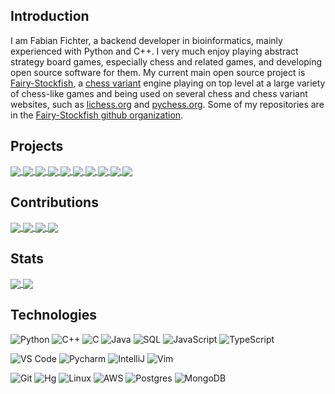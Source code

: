 ## Introduction
I am Fabian Fichter, a backend developer in bioinformatics, mainly experienced with Python and C++. I very much enjoy playing abstract strategy board games, especially chess and related games, and developing open source software for them. My current main open source project is [Fairy-Stockfish](https://fairy-stockfish.github.io/), a [chess variant](https://en.wikipedia.org/wiki/Chess_variant) engine playing on top level at a large variety of chess-like games and being used on several chess and chess variant websites, such as [lichess.org](https://en.wikipedia.org/wiki/Lichess) and [pychess.org](https://github.com/gbtami/pychess-variants). Some of my repositories are in the [Fairy-Stockfish github organization](https://github.com/fairy-stockfish).

## Projects
<a href="https://github.com/ianfab/Fairy-Stockfish">
  <img align="center" src="https://github-readme-stats-ianfab.vercel.app/api/pin/?username=ianfab&repo=Fairy-Stockfish&theme=algolia" />
</a>
<a href="https://github.com/ianfab/FairyFishGUI">
  <img align="center" src="https://github-readme-stats-ianfab.vercel.app/api/pin/?username=ianfab&repo=FairyFishGUI&theme=algolia" />
</a>
<a href="https://github.com/ianfab/Fairy-Stockfish-NNUE">
  <img align="center" src="https://github-readme-stats-ianfab.vercel.app/api/pin/?username=ianfab&repo=Fairy-Stockfish-NNUE&theme=algolia" />
</a>
<a href="https://github.com/ianfab/variant-nnue-pytorch">
  <img align="center" src="https://github-readme-stats-ianfab.vercel.app/api/pin/?username=ianfab&repo=variant-nnue-pytorch&theme=algolia" />
</a>
<a href="https://github.com/ianfab/fairy-stockfish.wasm">
  <img align="center" src="https://github-readme-stats-ianfab.vercel.app/api/pin/?username=ianfab&repo=fairy-stockfish.wasm&theme=algolia" />
</a>
<a href="https://github.com/ianfab/fairyground">
  <img align="center" src="https://github-readme-stats-ianfab.vercel.app/api/pin/?username=ianfab&repo=fairyground&theme=algolia" />
</a>
<a href="https://github.com/ianfab/bookgen">
  <img align="center" src="https://github-readme-stats-ianfab.vercel.app/api/pin/?username=ianfab&repo=bookgen&theme=algolia" />
</a>
<a href="https://github.com/ianfab/chess-variant-puzzler">
  <img align="center" src="https://github-readme-stats-ianfab.vercel.app/api/pin/?username=ianfab&repo=chess-variant-puzzler&theme=algolia" />
</a>
<a href="https://github.com/ianfab/fishtest">
  <img align="center" src="https://github-readme-stats-ianfab.vercel.app/api/pin/?username=ianfab&repo=fishtest&theme=algolia" />
</a>
<a href="https://github.com/ianfab/variantfishtest">
  <img align="center" src="https://github-readme-stats-ianfab.vercel.app/api/pin/?username=ianfab&repo=variantfishtest&theme=algolia" />
</a>


## Contributions
<a href="https://github.com/ddugovic/Stockfish">
  <img align="center" src="https://github-readme-stats-ianfab.vercel.app/api/pin/?username=ddugovic&repo=Stockfish&show_owner=true&theme=algolia" />
</a>
<a href="https://github.com/gbtami/pychess-variants">
  <img align="center" src="https://github-readme-stats-ianfab.vercel.app/api/pin/?username=gbtami&repo=pychess-variants&show_owner=true&theme=algolia" />
</a>
<a href="https://github.com/official-stockfish/Stockfish">
  <img align="center" src="https://github-readme-stats-ianfab.vercel.app/api/pin/?username=official-stockfish&repo=Stockfish&show_owner=true&theme=algolia" />
</a>
<a href="https://github.com/glinscott/fishtest">
  <img align="center" src="https://github-readme-stats-ianfab.vercel.app/api/pin/?username=glinscott&repo=fishtest&show_owner=true&theme=algolia" />
</a>

## Stats

<a href="https://github.com/ianfab/ianfab">
  <img align="center" src="https://github-readme-stats-ianfab.vercel.app/api?username=ianfab&show_icons=true&include_all_commits=false&line_height=33&theme=algolia" />
</a>
<a href="https://coderstats.net/github/#ianfab">
  <img align="center" src="https://github-readme-stats-ianfab.vercel.app/api/top-langs/?username=ianfab&hide=ruby&theme=algolia" />
</a>

## Technologies

![Python](https://img.shields.io/badge/-Python-3776AB?logo=python&logoColor=ffffff)
![C++](https://img.shields.io/badge/-C++-00599C?logo=c%2b%2b&logoColor=ffffff)
![C](https://img.shields.io/badge/-C-A8B9CC?&logo=C&logoColor=000000)
![Java](https://img.shields.io/badge/-Java-007396?logo=Java&logoColor=000000)
![SQL](https://img.shields.io/badge/-SQL-003B57?&logo=postgresql)
![JavaScript](https://img.shields.io/badge/-JavaScript-F7DF1E?&logo=javascript&logoColor=000000)
![TypeScript](https://img.shields.io/badge/-TypeScript-007ACC?&logo=TypeScript&logoColor=ffffff)

![VS Code](https://img.shields.io/badge/VSCode-%23007ACC?logo=Visual-studio-code)
![Pycharm](https://img.shields.io/badge/PyCharm-green?logo=PyCharm)
![IntelliJ](https://img.shields.io/badge/IntelliJ-000000?logo=IntelliJ-IDEA)
![Vim](https://img.shields.io/badge/Vim-019733?logo=vim)

![Git](https://img.shields.io/badge/-Git-%23F05032?logo=git&logoColor=%23ffffff)
![Hg](https://img.shields.io/badge/-Hg-silver?logo=mercurial&logoColor=%23ffffff)
![Linux](https://img.shields.io/badge/-Linux-FCC624?logo=linux&logoColor=000000)
![AWS](https://img.shields.io/badge/-AWS-232F3E?&logo=Amazon-AWS&logoColor=FF9900)
![Postgres](https://img.shields.io/badge/-Postgres-4479A1?logo=Postgresql&logoColor=ffffff)
![MongoDB](https://img.shields.io/badge/-MongoDB-47A248?logo=MongoDB&logoColor=ffffff)
